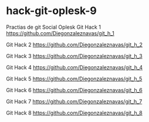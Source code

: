# hack-git-oplesk-9
Practias de git Social Oplesk
Git Hack 1 https://github.com/Diegonzaleznavas/git_h_1

Git Hack 2 https://github.com/Diegonzaleznavas/git_h_2

Git Hack 3 https://github.com/Diegonzaleznavas/git_h_3

Git Hack 4 https://github.com/Diegonzaleznavas/git_h_4

Git Hack 5 https://github.com/Diegonzaleznavas/git_h_5

Git Hack 6 https://github.com/Diegonzaleznavas/git_h_6

Git Hack 7 https://github.com/Diegonzaleznavas/git_h_7

Git Hack 8 https://github.com/Diegonzaleznavas/git_h_8
